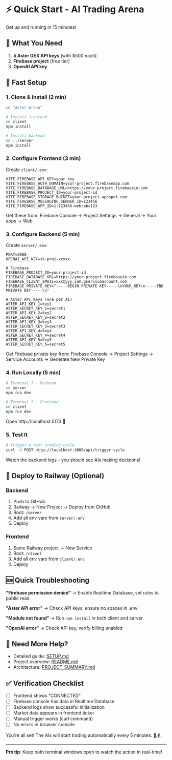 # ⚡ Quick Start - AI Trading Arena

Get up and running in 15 minutes!

## 🎯 What You Need

1. **5 Aster DEX API keys** (with $500 each)
2. **Firebase project** (free tier)
3. **OpenAI API key**

## 🚀 Fast Setup

### 1. Clone & Install (2 min)

```bash
cd "Aster Arena"

# Install frontend
cd client
npm install

# Install backend
cd ../server
npm install
```

### 2. Configure Frontend (3 min)

Create `client/.env`:

```env
VITE_FIREBASE_API_KEY=your_key
VITE_FIREBASE_AUTH_DOMAIN=your-project.firebaseapp.com
VITE_FIREBASE_DATABASE_URL=https://your-project.firebaseio.com
VITE_FIREBASE_PROJECT_ID=your-project-id
VITE_FIREBASE_STORAGE_BUCKET=your-project.appspot.com
VITE_FIREBASE_MESSAGING_SENDER_ID=123456
VITE_FIREBASE_APP_ID=1:123456:web:abc123
```

Get these from: Firebase Console → Project Settings → General → Your apps → Web

### 3. Configure Backend (5 min)

Create `server/.env`:

```env
PORT=3000
OPENAI_API_KEY=sk-proj-xxxxx

# Firebase
FIREBASE_PROJECT_ID=your-project-id
FIREBASE_DATABASE_URL=https://your-project.firebaseio.com
FIREBASE_CLIENT_EMAIL=xxx@yyy.iam.gserviceaccount.com
FIREBASE_PRIVATE_KEY="-----BEGIN PRIVATE KEY-----\nYOUR_KEY\n-----END PRIVATE KEY-----\n"

# Aster API Keys (one per AI)
ASTER_API_KEY_1=key1
ASTER_SECRET_KEY_1=secret1
ASTER_API_KEY_2=key2
ASTER_SECRET_KEY_2=secret2
ASTER_API_KEY_3=key3
ASTER_SECRET_KEY_3=secret3
ASTER_API_KEY_4=key4
ASTER_SECRET_KEY_4=secret4
ASTER_API_KEY_5=key5
ASTER_SECRET_KEY_5=secret5
```

Get Firebase private key from: Firebase Console → Project Settings → Service Accounts → Generate New Private Key

### 4. Run Locally (5 min)

```bash
# Terminal 1 - Backend
cd server
npm run dev

# Terminal 2 - Frontend
cd client
npm run dev
```

Open http://localhost:5173 🎉

### 5. Test It

```bash
# Trigger a test trading cycle
curl -X POST http://localhost:3000/api/trigger-cycle
```

Watch the backend logs - you should see AIs making decisions!

## 🚂 Deploy to Railway (Optional)

### Backend

1. Push to GitHub
2. Railway → New Project → Deploy from GitHub
3. Root: `/server`
4. Add all env vars from `server/.env`
5. Deploy

### Frontend

1. Same Railway project → New Service
2. Root: `/client`
3. Add all env vars from `client/.env`
4. Deploy

## 🆘 Quick Troubleshooting

**"Firebase permission denied"**
→ Enable Realtime Database, set rules to public read

**"Aster API error"**
→ Check API keys, ensure no spaces in .env

**"Module not found"**
→ Run `npm install` in both client and server

**"OpenAI error"**
→ Check API key, verify billing enabled

## 📖 Need More Help?

- Detailed guide: [SETUP.md](SETUP.md)
- Project overview: [README.md](README.md)
- Architecture: [PROJECT_SUMMARY.md](PROJECT_SUMMARY.md)

## ✅ Verification Checklist

- [ ] Frontend shows "CONNECTED"
- [ ] Firebase console has data in Realtime Database
- [ ] Backend logs show successful initialization
- [ ] Market data appears in frontend ticker
- [ ] Manual trigger works (curl command)
- [ ] No errors in browser console

You're all set! The AIs will start trading automatically every 5 minutes. 🤖💰

---

**Pro tip**: Keep both terminal windows open to watch the action in real-time!
